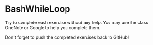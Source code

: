 # BashWhileLoop

Try to complete each exercise without any help. You may use the class OneNote or Google to help you complete them.

Don't forget to push the completed exercises back to GitHub!
